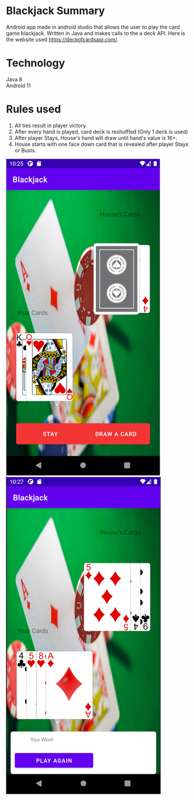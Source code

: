 # Blackjack Summary
 Android app made in android studio that allows the user to play the card game blackjack. Written in Java and makes calls to the a deck API. Here is the website used https://deckofcardsapi.com/.
 
    
# Technology 
Java 8  
Android 11

# Rules used
1. All ties result in player victory  
2. After every hand is played, card deck is reshuffled (Only 1 deck is used)    
3. After player Stays, House's hand will draw until hand's value is 16+.    
4. House starts with one face down card that is revealed after player Stays or Busts.

![](appScreenshot.PNG)       ![](appScreenshot2.PNG)
